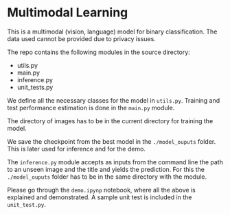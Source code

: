 # Multimodal Learning 

This is a multimodal (vision, language) model for binary classification. The data used cannot be provided due to privacy issues.

The repo contains the following modules in the source directory:

* utils.py
* main.py
* inference.py
* unit_tests.py

We define all the necessary classes for the model in `utils.py`. Training and test performance estimation is done in the `main.py` module.

The directory of images has to be in the current directory for training the model.

We save the checkpoint from the best model in the `./model_ouputs` folder. This is later used for inference and for the demo.
 
The `inference.py` module accepts as inputs from the command line the path to an unseen image and the title and yields the prediction. For this the `./model_ouputs` folder has to be in the same directory with the module.

Please go through the `demo.ipynp` notebook, where all the above is explained and demonstrated. A sample unit test is included in the `unit_test.py`.


